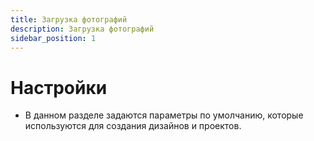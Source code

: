 ```yaml
---
title: Загрузка фотографий
description: Загрузка фотографий
sidebar_position: 1
---
```


# Настройки
* В данном разделе задаются параметры по умолчанию, которые используются для создания дизайнов и проектов.
